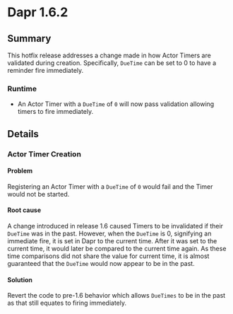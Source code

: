 # Dapr 1.6.2

## Summary

This hotfix release addresses a change made in how Actor Timers are validated during creation. Specifically, `DueTime` can be set to 0 to have a reminder fire immediately.

### Runtime
* An Actor Timer with a `DueTime` of `0` will now pass validation allowing timers to fire immediately.

## Details

### Actor Timer Creation

#### Problem

Registering an Actor Timer with a `DueTime` of `0` would fail and the Timer would not be started.

#### Root cause

A change introduced in release 1.6 caused Timers to be invalidated if their `DueTime` was in the past. However, when the `DueTime` is 0, signifying an immediate fire, it is set in Dapr to the current time. After it was set to the current time, it would later be compared to the current time again. As these time comparisons did not share the value for current time, it is almost guaranteed that the `DueTime` would now appear to be in the past.

#### Solution

Revert the code to pre-1.6 behavior which allows `DueTimes` to be in the past as that still equates to firing immediately.